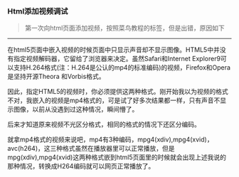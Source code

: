 ### Html添加视频调试

> 第一次向html页面添加视频，按照菜鸟教程的标签，但是出错，原因如下

---

在html5页面中嵌入视频的时候页面中只显示声音却不显示图像。HTML5中并没有指定视频解码器，它留给了浏览器来决定。虽然Safari和Internet Explorer9可以支持H.264格式\(注：H.264是公认的mp4的标准编码\)的视频，Firefox和Opera是坚持开源Theora 和Vorbis格式。

因此，指定HTML5的视频时，你必须提供这两种格式。刚开始我以为视频的格式不对，我嵌入的视频是mp4格式的，可是试了好多次结果都一样，只有声音不显示图像，以前从没遇到过这种情况，瞬间懵了。

后来才知道原来视频不光区分格式，相同的格式的情况下还区分编码。

就拿mp4格式的视频来说吧，mp4有3种编码，mpg4\(xdiv\),mpg4\(xvid\)，avc\(h264\)，这三种格式虽然在播放器里可以正常播放，但是mpg\(xdiv\),mpg4\(xvid\)这两种格式嵌到html5页面里的时候就会出现上述我说的那种情况，转换成H264编码就可以网页正常播放了。

